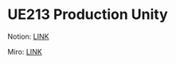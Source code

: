 # UE213 Production Unity

Notion: [LINK](https://www.notion.so/1d516169d73a80b487a9c7766a5232dc?v=52c16169d73a836a83f388f6a6081d8e&pvs=4)

Miro: [LINK](https://miro.com/welcomeonboard/QVNML2NCRVprOEpGdk94U0JHRXBEbTNpVVFIWlp2RVhuU011S3ZLLzdHYXRadjJudkRKVlNjd2RyNHlxTExob1g4K1p3NnhUSjhtTzI4Njg0TWZXWjloZ1JiTGtkUlVnNEZlVWtSSWRWaEpJaUNYeWlqYSsvQUw0RVRIdnlQVndQdGo1ZEV3bUdPQWRZUHQzSGl6V2NBPT0hdjE=?share_link_id=783118422593)
